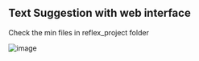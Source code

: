 ## Text Suggestion with web interface

Check the min files in reflex_project folder

![image](https://github.com/user-attachments/assets/68e9ca17-456b-43b6-8457-b7cfe8169299)
